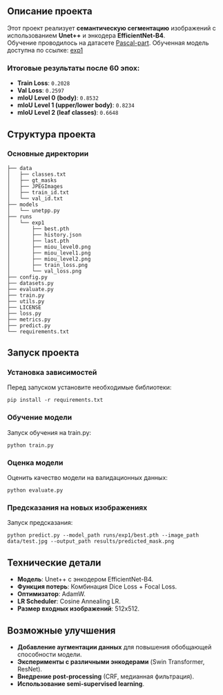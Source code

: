 ## Описание проекта

Этот проект реализует **семантическую сегментацию** изображений с использованием **Unet++** и энкодера **EfficientNet-B4**.  
Обучение проводилось на датасете [Pascal-part](https://drive.google.com/file/d/1unIkraozhmsFtkfneZVhw8JMOQ8jv78J/view?usp=sharing).
Обученная модель доступна по ссылке: [exp1](https://drive.google.com/file/d/1glQs_W22PaAuMfY4U8TOwxh7vUYSGtJ4/view?usp=sharing)

### Итоговые результаты после 60 эпох:

- **Train Loss**: `0.2028`
- **Val Loss**: `0.2597`
- **mIoU Level 0 (body)**: `0.8532`
- **mIoU Level 1 (upper/lower body)**: `0.8234`
- **mIoU Level 2 (leaf classes)**: `0.6648`


## Структура проекта

### **Основные директории**
```
├── data
│   ├── classes.txt
│   ├── gt_masks
│   ├── JPEGImages
│   ├── train_id.txt
│   └── val_id.txt
├── models
│   └── unetpp.py
├── runs
│   └── exp1
│       ├── best.pth
│       ├── history.json
│       ├── last.pth
│       ├── miou_level0.png
│       ├── miou_level1.png
│       ├── miou_level2.png
│       ├── train_loss.png
│       └── val_loss.png
├── config.py
├── datasets.py
├── evaluate.py
├── train.py
├── utils.py
├── LICENSE
├── loss.py
├── metrics.py
├── predict.py
└── requirements.txt
```


## **Запуск проекта**

### Установка зависимостей
Перед запуском установите необходимые библиотеки:

```
pip install -r requirements.txt
```

### Обучение модели
Запуск обучения на train.py:

```
python train.py
```

### Оценка модели
Оценить качество модели на валидационных данных:

```
python evaluate.py
```

### Предсказания на новых изображениях
Запуск предсказания:
```
python predict.py --model_path runs/exp1/best.pth --image_path data/test.jpg --output_path results/predicted_mask.png
```


## **Технические детали**

- **Модель**: Unet++ с энкодером EfficientNet-B4.
- **Функция потерь**: Комбинация Dice Loss + Focal Loss.
- **Оптимизатор**: AdamW.
- **LR Scheduler**: Cosine Annealing LR.
- **Размер входных изображений**: 512x512.


## **Возможные улучшения**

- **Добавление аугментации данных** для повышения обобщающей способности модели.
- **Эксперименты с различными энкодерами** (Swin Transformer, ResNet).
- **Внедрение post-processing** (CRF, медианная фильтрация).
- **Использование semi-supervised learning**.

